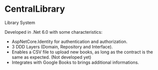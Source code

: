 # CentralLibrary
Library System

Developed in .Net 6.0 with some characteristics:
+ AspNetCore.Identity for authentication and authorization.
+ 3 DDD Layers (Domain, Repository and Interface).
+ Enables a CSV file to upload new books, as long as the contract is the same as expected. (Not developed yet)
+ Integrates with Google Books to brings additional informations.
